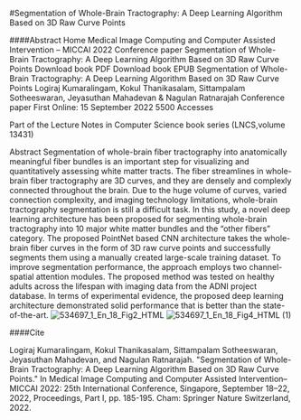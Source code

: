 #Segmentation of Whole-Brain Tractography: A Deep Learning Algorithm Based on 3D Raw Curve Points

####Abstract
Home  Medical Image Computing and Computer Assisted Intervention – MICCAI 2022  Conference paper
Segmentation of Whole-Brain Tractography: A Deep Learning Algorithm Based on 3D Raw Curve Points
Download book PDF
Download book EPUB
Segmentation of Whole-Brain Tractography: A Deep Learning Algorithm Based on 3D Raw Curve Points
Logiraj Kumaralingam, Kokul Thanikasalam, Sittampalam Sotheeswaran, Jeyasuthan Mahadevan & Nagulan Ratnarajah 
Conference paper
First Online: 15 September 2022
5500 Accesses

Part of the Lecture Notes in Computer Science book series (LNCS,volume 13431)

Abstract
Segmentation of whole-brain fiber tractography into anatomically meaningful fiber bundles is an important step for visualizing and quantitatively assessing white matter tracts. The fiber streamlines in whole-brain fiber tractography are 3D curves, and they are densely and complexly connected throughout the brain. Due to the huge volume of curves, varied connection complexity, and imaging technology limitations, whole-brain tractography segmentation is still a difficult task. In this study, a novel deep learning architecture has been proposed for segmenting whole-brain tractography into 10 major white matter bundles and the “other fibers” category. The proposed PointNet based CNN architecture takes the whole-brain fiber curves in the form of 3D raw curve points and successfully segments them using a manually created large-scale training dataset. To improve segmentation performance, the approach employs two channel-spatial attention modules. The proposed method was tested on healthy adults across the lifespan with imaging data from the ADNI project database. In terms of experimental evidence, the proposed deep learning architecture demonstrated solid performance that is better than the state-of-the-art.
![534697_1_En_18_Fig2_HTML](https://github.com/NeuroImageComputingLab/3D_Curve_CNN/assets/108366877/52da505e-edcb-4e5d-a8de-e5b63565f46b)
![534697_1_En_18_Fig4_HTML (1)](https://github.com/NeuroImageComputingLab/3D_Curve_CNN/assets/108366877/82aa9925-dc99-4809-b0a6-ca10a713f7c4)

####Cite

Logiraj Kumaralingam, Kokul Thanikasalam, Sittampalam Sotheeswaran, Jeyasuthan Mahadevan, and Nagulan Ratnarajah. "Segmentation of Whole-Brain Tractography: A Deep Learning Algorithm Based on 3D Raw Curve Points." In Medical Image Computing and Computer Assisted Intervention–MICCAI 2022: 25th International Conference, Singapore, September 18–22, 2022, Proceedings, Part I, pp. 185-195. Cham: Springer Nature Switzerland, 2022.
